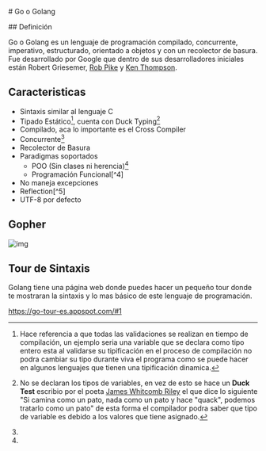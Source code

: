 # Go o Golang

## Definición

Go o Golang es un lenguaje de programación compilado, concurrente, imperativo, estructurado, orientado a objetos y con un recolector de basura. Fue desarrollado por Google que dentro de sus desarrolladores iniciales están Robert Griesemer,  [Rob Pike](https://en.wikipedia.org/wiki/Rob_Pike) y  [Ken Thompson](https://en.wikipedia.org/wiki/Ken_Thompson).

## Caracteristicas

- Sintaxis similar al lenguaje C
- Tipado Estático[^1], cuenta con Duck Typing[^2]
- Compilado, aca lo importante es el Cross Compiler
- Concurrente[^3]
- Recolector de Basura
- Paradigmas soportados
  - POO (Sin clases ni herencia)[^3]
  - Programación Funcional[^4]
- No maneja excepciones
- Reflection[^5]
- UTF-8 por defecto

[^1]: Hace referencia a que todas las validaciones se realizan en tiempo de compilación, un ejemplo seria una variable que se declara como tipo entero esta al validarse su tipificación en el proceso de compilación no podra cambiar su tipo durante viva el programa como se puede hacer en algunos lenguajes que tienen una tipificación dinamica. 
[^2]: No se declaran los tipos de variables, en vez de esto se hace un **Duck Test** escribio por el poeta  [James Whitcomb Riley](https://en.wikipedia.org/wiki/James_Whitcomb_Riley) el que dice lo siguiente "Si camina como un pato, nada como un pato y hace "quack", podemos tratarlo como un pato" de esta forma el compilador podra saber que tipo de variable es debido a los valores que tiene asignado.
[^3]: 



##  Gopher 



![img](https://qph.ec.quoracdn.net/main-qimg-716a9a93c3a28db4dead8e36d3046035)





## Tour de Sintaxis

Golang tiene una página web donde puedes hacer un pequeño tour donde te mostraran la sintaxis y lo mas básico de este lenguaje de programación.

https://go-tour-es.appspot.com/#1



